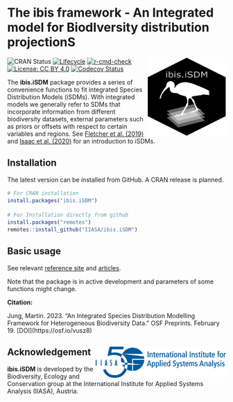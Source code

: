 
<!-- README.md is generated from README.Rmd. Please use this file for any edits -->

# The ibis framework - An **I**ntegrated model for **B**iod**I**versity distribution projection**S**

<img align="right" src="vignettes/figures/logo.png" alt="logo" width="180" height = "180">

<!-- https://shields.io/  For Badges later -->
<!-- badges: start -->

![CRAN Status](https://www.r-pkg.org/badges/version/ibis.iSDM)
[![Lifecycle](https://img.shields.io/badge/lifecycle-experimental-orange.svg)](https://lifecycle.r-lib.org/articles/stages.html#experimental)
[![r-cmd-check](https://github.com/iiasa/ibis.iSDM/actions/workflows/R-CMD-check.yaml/badge.svg)](https://github.com/iiasa/ibis.iSDM/actions/workflows/R-CMD-check.yaml)
[![License: CC BY
4.0](https://img.shields.io/badge/license-CC%20BY%204.0-blue.svg)](https://creativecommons.org/licenses/by/4.0/)
[![Codecov
Status](https://codecov.io/gh/iiasa/ibis.iSDM/branch/master/graph/badge.svg)](https://app.codecov.io/gh/iiasa/ibis.iSDM?branch=master)
<!-- badges: end -->

The **ibis.iSDM** package provides a series of convenience functions to
fit integrated Species Distribution Models (iSDMs). With integrated
models we generally refer to SDMs that incorporate information from
different biodiversity datasets, external parameters such as priors or
offsets with respect to certain variables and regions. See [Fletcher et
al. (2019)](https://doi.org/10.1002/ecy.2710) and [Isaac et
al. (2020)](https://linkinghub.elsevier.com/retrieve/pii/S0169534719302551)
for an introduction to iSDMs.

## Installation

The latest version can be installed from GitHub. A CRAN release is
planned.

``` r
# For CRAN installation
install.packages("ibis.iSDM")

# For Installation directly from github
install.packages("remotes")
remotes::install_github("IIASA/ibis.iSDM")
```

## Basic usage

See relevant [reference site](https://iiasa.github.io/ibis.iSDM/) and
[articles](https://iiasa.github.io/ibis.iSDM/articles/01_train_simple_model.html).

Note that the package is in active development and parameters of some
functions might change.

**Citation:**
<summary>
Jung, Martin. 2023. “An Integrated Species Distribution Modelling
Framework for Heterogeneous Biodiversity Data.” OSF Preprints. February
19. [DOI](https://osf.io/vusz8)
</summary>

## Acknowledgement <a href="https://iiasa.ac.at"><img src="vignettes/figures/IIASA-50_blue.png" alt="IIASA" align="right" width="300"/></a>

**ibis.iSDM** is developed by the Biodiversity, Ecology and Conservation
group at the International Institute for Applied Systems Analysis
(IIASA), Austria.

<!-- get_contributors(org = "IIASA", repo = "ibis.iSDM") -->
